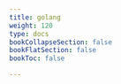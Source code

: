 ```yaml
---
title: golang
weight: 120
type: docs
bookCollapseSection: false
bookFlatSection: false
bookToc: false

---
```

